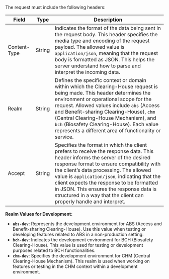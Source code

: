 The request must include the following headers:

| Field          | Type   | Description                        |
| -------------- | ------ | ---------------------------------- |
| Content-Type   | String | Indicates the format of the data being sent in the request body. This header specifies the media type and encoding of the request payload. The allowed value is `application/json`, meaning that the request body is formatted as JSON. This helps the server understand how to parse and interpret the incoming data. |
| Realm          | String | Defines the specific context or domain within which the Clearing-House request is being made. This header determines the environment or operational scope for the request. Allowed values include `abs` (Access and Benefit-sharing Clearing-House), `chm` (Central Clearing-House Mechanism), and `bch` (Biosafety Clearing-House). Each value represents a different area of functionality or service. |
| Accept         | String | Specifies the format in which the client prefers to receive the response data. This header informs the server of the desired response format to ensure compatibility with the client’s data processing. The allowed value is `application/json`, indicating that the client expects the response to be formatted in JSON. This ensures the response data is structured in a way that the client can properly handle and interpret. |


**Realm Values for Development:**

- **`abs-dev`**: Represents the development environment for ABS (Access and Benefit-sharing Clearing-House). Use this value when testing or developing features related to ABS in a non-production setting.
- **`bch-dev`**: Indicates the development environment for BCH (Biosafety Clearing-House). This value is used for testing or development purposes related to BCH functionalities.
- **`chm-dev`**: Specifies the development environment for CHM (Central Clearing-House Mechanism). This realm is used when working on features or testing in the CHM context within a development environment.